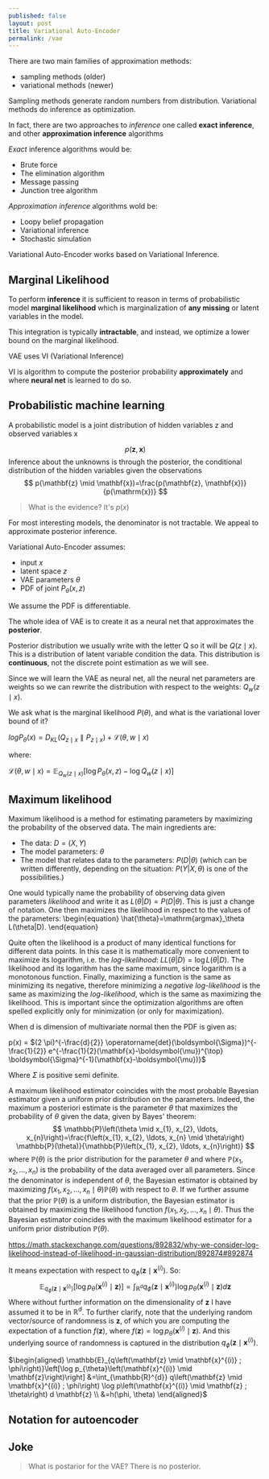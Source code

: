 ```yaml
---
published: false
layout: post
title: Variational Auto-Encoder
permalink: /vae
---
```

There are two main families of approximation methods:

* sampling methods (older)
* variational methods (newer)

Sampling methods generate random numbers from distribution. Variational methods do inference as optimization.

In fact, there are two approaches to *inference* one called **exact inference**, and other **approximation inference** algorithms

_Exact_ inference algorithms would be:

* Brute force
* The elimination algorithm
* Message passing
* Junction tree algorithm


_Approximation inference_ algorithms wold be:
* Loopy belief propagation
* Variational inference
* Stochastic simulation 

Variational Auto-Encoder works based on Variational Inference.



## Marginal Likelihood

To perform **inference** it is sufficient to reason in terms of probabilistic model **marginal likelihood** which is marginalization of **any missing** or latent variables in the model.

This integration is typically **intractable**, and instead, we optimize a lower bound on the marginal likelihood. 

VAE uses VI (Variational Inference)

VI is algorithm to compute the posterior probability **approximately** and where **neural net** is learned to do so.





## Probabilistic machine learning

A probabilistic model is a joint distribution of hidden variables $\mathrm{z}$ and observed variables $\mathrm{x}$

$$
p(\mathbf{z}, \mathbf{x})
$$
Inference about the unknowns is through the posterior, the conditional distribution of the hidden variables given the observations
$$
p(\mathbf{z} \mid \mathbf{x})=\frac{p(\mathbf{z}, \mathbf{x})}{p(\mathrm{x})}
$$

> What is the evidence?
It's $p(x)$




For most interesting models, the denominator is not tractable. We appeal to approximate posterior inference.



Variational Auto-Encoder assumes:


* input $x$
* latent space $z$
* VAE parameters $\theta$
* PDF of joint $P_{\theta}(x,z)$

We assume the PDF is differentiable.

The whole idea of VAE is to create it as a neural net that approximates the **posterior**.

Posterior distribution we usually write with the letter Q so it will be $Q(z \mid x)$. This is a distribution of latent variable condition the data. This distribution is **continuous**, not the discrete point estimation as we will see.

Since we will learn the VAE as neural net, all the neural net parameters are weights so we can rewrite the distribution with respect to the weights: $Q_{w}(z \mid x)$.

We ask what is the marginal likelihood $P(\theta)$, and what is the variational lover bound of it?



$log P_{\theta}(x)= D_{KL}(Q_{z \mid x} \parallel P_{z \mid x}) +\mathcal{L}(\theta, w \mid x)$

where:

$\mathcal{L}({\theta}, w \mid x)
 = \mathbb{E}_{Q_{w}(z \mid x)}[\log P_{\theta}(x, z)-\log Q_{w}(z \mid x)]$



## Maximum likelihood

Maximum likelihood is a method for estimating parameters by maximizing the probability of the observed data. The main ingredients are:

 - The data: $D=(X,Y)$
 - The model parameters: $\theta$
 - The model that relates data to the parameters: $P(D|\theta)$ (which can be written differently, depending on the situation: $P(Y|X, \theta)$ is one of the possibilities.)

One would typically name the probability of observing data given parameters *likelihood* and write it as $L(\theta|D)=P(D|\theta)$. This is just a change of notation. One then maximizes the likelihood in respect to the values of the parameters:
\begin{equation}
\hat{\theta}=\mathrm{argmax}_\theta L(\theta|D).
\end{equation}

Quite often the likelihood is a product of many identical functions for different data points. In this case it is mathematically more convenient to maximize its logarithm, i.e. the *log-likelihood*: $LL(\theta|D) = \log L(\theta|D)$. The likelihood and its logarithm has the same maximum, since logarithm is a monotonous function. Finally, maximizing a function is the same as minimizing its negative, therefore minimizing a *negative log-likelihood* is the same as maximizing the *log-likelihood*, which is the same as maximizing the likelihood. This is important since the optimization algorithms are often spelled explicitly only for minimization (or only for maximization).

When d is dimension of multivariate normal then the PDF is given as:

p(x) = $(2 \pi)^{-\frac{d}{2}} \operatorname{det}(\boldsymbol{\Sigma})^{-\frac{1}{2}} e^{-\frac{1}{2}(\mathbf{x}-\boldsymbol{\mu})^{\top} \boldsymbol{\Sigma}^{-1}(\mathbf{x}-\boldsymbol{\mu})}$

Where $\Sigma$ is positive semi definite.




A maximum likelihood estimator coincides with the most probable Bayesian estimator given a uniform prior distribution on the parameters. Indeed, the maximum a posteriori estimate is the parameter $\theta$ that maximizes the probability of $\theta$ given the data, given by
Bayes' theorem:
$$
\mathbb{P}\left(\theta \mid x_{1}, x_{2}, \ldots, x_{n}\right)=\frac{f\left(x_{1}, x_{2}, \ldots, x_{n} \mid \theta\right) \mathbb{P}(\theta)}{\mathbb{P}\left(x_{1}, x_{2}, \ldots, x_{n}\right)}
$$
where $\mathbb{P}(\theta)$ is the prior distribution for the parameter $\theta$ and where $\mathbb{P}\left(x_{1}, x_{2}, \ldots, x_{n}\right)$ is the probability of the data averaged over all parameters. Since the denominator is independent of $\theta,$ the Bayesian estimator is obtained by maximizing $f\left(x_{1}, x_{2}, \ldots, x_{n} \mid \theta\right) \mathbb{P}(\theta)$ with respect to $\theta$. If we further assume that the prior $\mathbb{P}(\theta)$ is a uniform distribution, the Bayesian estimator is obtained by maximizing the likelihood function $f\left(x_{1}, x_{2}, \ldots, x_{n} \mid \theta\right)$. Thus the Bayesian estimator coincides with the maximum likelihood estimator for a uniform prior distribution $\mathbb{P}(\theta)$.

https://math.stackexchange.com/questions/892832/why-we-consider-log-likelihood-instead-of-likelihood-in-gaussian-distribution/892874#892874


It means expectation with respect to $q_{\phi}\left(\mathbf{z} \mid \mathbf{x}^{(i)}\right) .$ So:
$$
\mathbb{E}_{q_{\phi}\left(\mathbf{z} \mid \mathbf{x}^{(i)}\right)}\left[\log p_{\theta}\left(\mathbf{x}^{(i)} \mid \mathbf{z}\right)\right]=\int_{\mathbb{R}^{d}} q_{\phi}\left(\mathbf{z} \mid \mathbf{x}^{(i)}\right) \log p_{\theta}\left(\mathbf{x}^{(i)} \mid \mathbf{z}\right) d \mathbf{z}
$$
Where without further information on the dimensionality of $\mathbf{z}$ I have assumed it to be in $\mathbb{R}^{d}$.
To further clarify, note that the underlying random vector/source of randomness is $\mathbf{z}$, of which you are computing the expectation of a function $f(\mathbf{z}),$ where $f(\mathbf{z})=\log p_{\theta}\left(\mathbf{x}^{(i)} \mid \mathbf{z}\right) .$ And this underlying source of randomness is captured in the distribution $q_{\phi}\left(\mathbf{z} \mid \mathbf{x}^{(i)}\right)$.


$\begin{aligned} \mathbb{E}_{q\left(\mathbf{z} \mid \mathbf{x}^{(i)} ; \phi\right)}\left[\log p_{\theta}\left(\mathbf{x}^{(i)} \mid \mathbf{z}\right)\right] &=\int_{\mathbb{R}^{d}} q\left(\mathbf{z} \mid \mathbf{x}^{(i)} ; \phi\right) \log p\left(\mathbf{x}^{(i)} \mid \mathbf{z} ; \theta\right) d \mathbf{z} \\ &=h(\phi, \theta) \end{aligned}$

## Notation for autoencoder

## Joke 
> What is postarior for the VAE?
There is no posterior.


